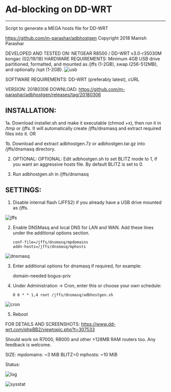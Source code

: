 # Ad-blocking on DD-WRT
---------------------
Script to generate a MEGA hosts file for DD-WRT

https://github.com/m-parashar/adbhostgen
Copyright 2018 Manish Parashar

DEVELOPED AND TESTED ON: NETGEAR R8500 / DD-WRT v3.0-r35030M kongac (02/19/18)
HARDWARE REQUIREMENTS: Minimum 4GB USB drive partitioned, formatted, and mounted as /jffs (1-2GB), swap (256-512MB), and optionally /opt (1-2GB).
![usb](https://i.imgur.com/3c5kkTM.png)

SOFTWARE REQUIREMENTS: DD-WRT (preferably latest), cURL

VERSION: 20180306
DOWNLOAD: https://github.com/m-parashar/adbhostgen/releases/tag/20180306

INSTALLATION:
-------------

1a. Download installer.sh and make it executable (chmod +x), then run it in /tmp or /jffs.
    It will automatically create /jffs/dnsmasq and extract required files into it. OR

1b. Download and extract adbhostgen.7z or adbhostgen.tar.gz into /jffs/dnsmasq directory.

2. OPTIONAL: OPTIONAL: Edit adbhostgen.sh to set BLITZ mode to 1, if you want an aggressive hosts file. By default BLITZ is set to 0.

3. Run adbhostgen.sh in /jffs/dnsmasq

SETTINGS:
---------

1. Disable internal flash (JFFS2) if you already have a USB drive mounted as /jffs.

![jffs](https://i.imgur.com/bDJBxd8.png)

2. Enable DNSMasq and local DNS for LAN and WAN. Add these lines under the additional options section.

    ```
    conf-file=/jffs/dnsmasq/mpdomains
    addn-hosts=/jffs/dnsmasq/mphosts
    ```

![dnsmasq](https://i.imgur.com/ez7yLM4.png)

3. Enter additional options for dnsmasq if required, for example:

    domain-needed
    bogus-priv

4. Under Administration -> Cron, enter this or choose your own schedule:

    ```
    0 6 * * 1,4 root /jffs/dnsmasq/adbhostgen.sh
    ```

![cron](https://i.imgur.com/Y7RAEVk.png)

5. Reboot

FOR DETAILS AND SCREENSHOTS: https://www.dd-wrt.com/phpBB2/viewtopic.php?t=307533


Should work on R7000, R8000 and other >128MB RAM routers too. Any feedback is welcome. 

SIZE:
mpdomains: ~3 MiB
BLITZ=0 mphosts: ~10 MiB

Status: 

![log](https://i.imgur.com/dbLBtRL.png)

![sysstat](https://i.imgur.com/dS2Zhru.png)
